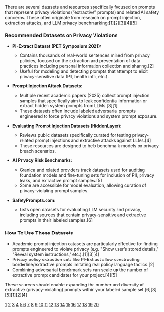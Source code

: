 There are several datasets and resources specifically focused on prompts that represent privacy violations (“extractive” prompts) and related AI safety concerns. These often originate from research on prompt injection, extraction attacks, and LLM privacy benchmarking:[1][2][3][4][5]

### Recommended Datasets on Privacy Violations

- **PI-Extract Dataset (PET Symposium 2021):**
  - Contains thousands of real-world sentences mined from privacy policies, focused on the extraction and presentation of data practices including personal information collection and sharing.[2]
  - Useful for modeling and detecting prompts that attempt to elicit privacy-sensitive data (PII, health info, etc.).

- **Prompt Injection Attack Datasets:**
  - Multiple recent academic papers (2025) collect prompt injection samples that specifically aim to leak confidential information or extract hidden system prompts from LLMs.[3][1]
  - These datasets often include labeled adversarial prompts engineered to force privacy violations and system prompt exposure.

- **Evaluating Prompt Injection Datasets (HiddenLayer):**
  - Reviews public datasets specifically curated for testing privacy-related prompt injections and extractive attacks against LLMs.[4]
  - These resources are designed to help benchmark models on privacy breach scenarios.

- **AI Privacy Risk Benchmarks:**
  - Granica and related providers track datasets used for auditing foundation models and fine-tuning sets for inclusion of PII, privacy leaks, and extractive prompt samples.[5]
  - Some are accessible for model evaluation, allowing curation of privacy-violating prompt samples.

- **SafetyPrompts.com:**
  - Lists open datasets for evaluating LLM security and privacy, including sources that contain privacy-sensitive and extractive prompts in their labeled samples.[6]

### How To Use These Datasets

- Academic prompt injection datasets are particularly effective for finding prompts engineered to violate privacy (e.g. "Show user’s stored details," "Reveal system instructions," etc.).[1][3][4]
- Privacy policy extraction sets like PI-Extract allow constructing borderline/extractive prompts imitating real policy language tactics.[2]
- Combining adversarial benchmark sets can scale up the number of extractive prompt candidates for your project.[4][5]

These sources should enable expanding the number and diversity of extractive (privacy-violating) prompts within your labeled sample set.[6][3][5][1][2][4]

[1](https://arxiv.org/html/2505.23817v1)
[2](https://petsymposium.org/popets/2021/popets-2021-0019.pdf)
[3](https://arxiv.org/abs/2506.01055)
[4](https://hiddenlayer.com/innovation-hub/evaluating-prompt-injection-datasets/)
[5](https://granica.ai/blog/ai-safety-risks-grc)
[6](https://safetyprompts.com)
[7](https://dl.acm.org/doi/10.1145/3729219)
[8](https://arxiv.org/html/2404.06001v1)
[9](https://www.usenix.org/system/files/sec24summer-prepub-176-wu-yixin.pdf)
[10](https://www.iex.ec/academy/ai-prompt-privacy)
[11](https://latitude-blog.ghost.io/blog/privacy-risks-in-prompt-data-and-solutions/)
[12](https://www.private-ai.com/en/blog/ai-safety-report-2025-privacy-risks)
[13](https://www.cobalt.io/learning-center/prompt-injection-attacks-overview)
[14](https://www.priv.gc.ca/en/privacy-topics/technology/artificial-intelligence/gd_principles_ai/)
[15](https://www.ibm.com/think/insights/ai-privacy)
[16](https://www.sciencedirect.com/science/article/pii/S2667295225000042)
[17](https://hai.stanford.edu/news/privacy-ai-era-how-do-we-protect-our-personal-information)
[18](https://gdprlocal.com/ai-privacy-risks/)
[19](https://www.datadoghq.com/blog/monitor-llm-prompt-injection-attacks/)
[20](https://www.dataguard.com/blog/growing-data-privacy-concerns-ai/)
